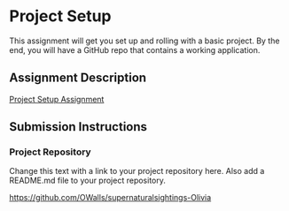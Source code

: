 # Project Setup

This assignment will get you set up and rolling with a basic project. By the end, you will have a GitHub repo that contains a working application.

## Assignment Description

[Project Setup Assignment](https://education.launchcode.org/liftoff/modules/assignments/project-setup)

## Submission Instructions

### Project Repository

Change this text with a link to your project repository here. Also add a README.md file to your project repository.

https://github.com/OWalls/supernaturalsightings-Olivia
